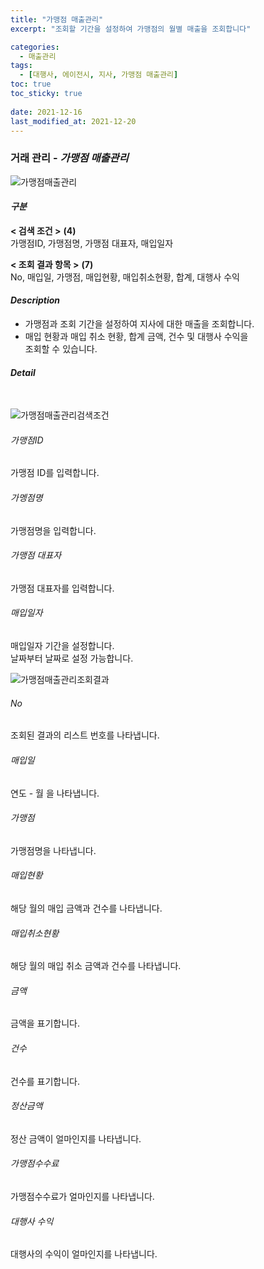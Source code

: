 ```yaml
---
title: "가맹점 매출관리"
excerpt: "조회할 기간을 설정하여 가맹점의 월별 매출을 조회합니다"

categories:
  - 매출관리
tags:
  - [대행사, 에이전시, 지사, 가맹점 매출관리]
toc: true
toc_sticky: true
 
date: 2021-12-16
last_modified_at: 2021-12-20
---
```

### 거래 관리 - *가맹점 매출관리*
![가맹점매출관리](https://user-images.githubusercontent.com/95394003/146709775-4f4c07ca-52d9-4280-bd13-fbb734a17c28.jpeg)

#### *구분* <br>
**< 검색 조건 >** **(4)**
<br>가맹점ID, 가맹점명, 가맹점 대표자, 매입일자

**< 조회 결과 항목 >** **(7)**
<br>No, 매입일, 가맹점, 매입현황, 매입취소현황, 합계, 대행사 수익

#### *Description*
- 가맹점과 조회 기간을 설정하여 지사에 대한 매출을 조회합니다.
- 매입 현황과 매입 취소 현황, 합계 금액, 건수 및 대행사 수익을<br>조회할 수 있습니다.

#### *Detail*
<br>

![가맹점매출관리검색조건](https://user-images.githubusercontent.com/95394003/146709812-e8c1daf9-2f4c-490c-b847-d3bb70c61bcf.jpeg)
###### 가맹점ID
가맹점 ID를 입력합니다.

###### 가멩점명
가맹점명을 입력합니다.

###### 가맹점 대표자
가맹점 대표자를 입력합니다.

###### 매입일자
매입일자 기간을 설정합니다.<br>날짜부터 날짜로 설정 가능합니다.
<br>

![가맹점매출관리조회결과](https://user-images.githubusercontent.com/95394003/146709861-6e7762ca-7a48-4def-9330-1f8fd839fea8.jpeg)
###### No
조회된 결과의 리스트 번호를 나타냅니다.

###### 매입일
연도 - 월 을 나타냅니다.

###### 가맹점
가맹점명을 나타냅니다.

###### 매입현황
해당 월의 매입 금액과 건수를 나타냅니다.

###### 매입취소현황
해당 월의 매입 취소 금액과 건수를 나타냅니다.

###### 금액
금액을 표기합니다.

###### 건수
건수를 표기합니다.

###### 정산금액
정산 금액이 얼마인지를 나타냅니다.

###### 가맹점수수료
가맹점수수료가 얼마인지를 나타냅니다.

###### 대행사 수익
대행사의 수익이 얼마인지를 나타냅니다.

